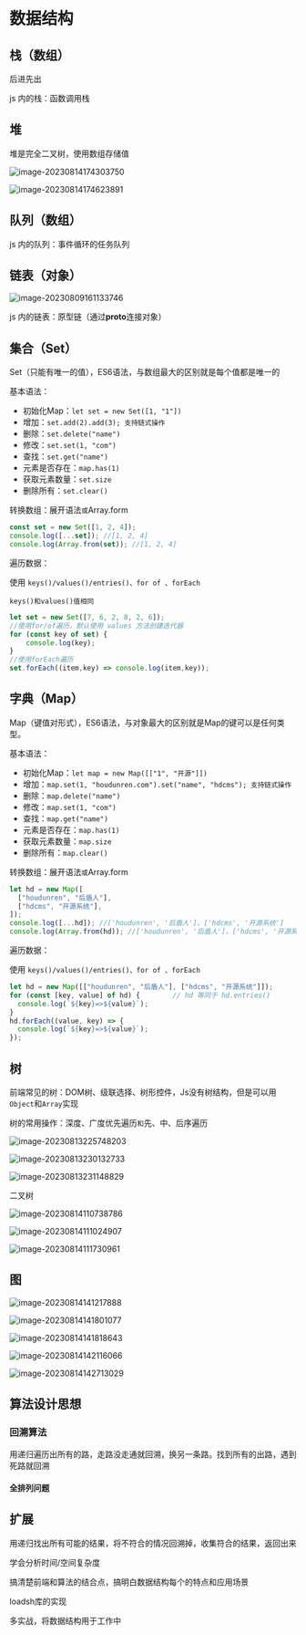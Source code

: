 # 数据结构

## 栈（数组）

后进先出

js 内的栈：函数调用栈

## 堆

堆是完全二叉树，使用数组存储值

![image-20230814174303750](C:\Users\DELL\AppData\Roaming\Typora\typora-user-images\image-20230814174303750.png)

![image-20230814174623891](C:\Users\DELL\AppData\Roaming\Typora\typora-user-images\image-20230814174623891.png)

## 队列（数组）

js 内的队列：事件循环的任务队列

## 链表（对象）

![image-20230809161133746](C:\Users\DELL\AppData\Roaming\Typora\typora-user-images\image-20230809161133746.png)

js 内的链表：原型链（通过**proto**连接对象）

## 集合（Set）

Set（只能有唯一的值），ES6语法，与数组最大的区别就是每个值都是唯一的

基本语法：

- 初始化Map：`let set = new Set([1, "1"])`
- 增加：`set.add(2).add(3); 支持链式操作`
- 删除：`set.delete("name")`
- 修改：`set.set(1, "com")`
- 查找：`set.get("name")`
- 元素是否存在：`map.has(1)`
- 获取元素数量：`set.size`
- 删除所有：`set.clear()`

转换数组：展开语法` 或 `Array.form

```js
const set = new Set([1, 2, 4]);
console.log([...set]); //[1, 2, 4]
console.log(Array.from(set)); //[1, 2, 4]
```

遍历数据：

使用 `keys()/values()/entries()、for of 、forEach`

`keys()和values()值相同`

```js
let set = new Set([7, 6, 2, 8, 2, 6]);
//使用for/of遍历，默认使用 values 方法创建迭代器
for (const key of set) {
	console.log(key);
}
//使用forEach遍历
set.forEach((item,key) => console.log(item,key));
```

## 字典（Map）

Map（键值对形式），ES6语法，与对象最大的区别就是Map的键可以是任何类型。

基本语法：

- 初始化Map：`let map = new Map([["1", "开源"]])`
- 增加：`map.set(1, "houdunren.com").set("name", "hdcms"); 支持链式操作`
- 删除：`map.delete("name")`
- 修改：`map.set(1, "com")`
- 查找：`map.get("name")`
- 元素是否存在：`map.has(1)`
- 获取元素数量：`map.size`
- 删除所有：`map.clear()`

转换数组：展开语法` 或 `Array.form

```js
let hd = new Map([
  ["houdunren", "后盾人"],
  ["hdcms", "开源系统"],
]);
console.log([...hd]); //['houdunren', '后盾人']、['hdcms', '开源系统']
console.log(Array.from(hd)); //['houdunren', '后盾人']、['hdcms', '开源系统']
```

遍历数据：

使用 `keys()/values()/entries()、for of 、forEach`

```js
let hd = new Map([["houdunren", "后盾人"], ["hdcms", "开源系统"]]);
for (const [key, value] of hd) {        // hd 等同于 hd.entries()
  console.log(`${key}=>${value}`);
}
hd.forEach((value, key) => {
  console.log(`${key}=>${value}`);
});
```

## 树

前端常见的树：DOM树、级联选择、树形控件，Js没有树结构，但是可以用`Object`和`Array`实现

树的常用操作：深度、广度优先遍历`和`先、中、后序遍历

![image-20230813225748203](C:\Users\DELL\AppData\Roaming\Typora\typora-user-images\image-20230813225748203.png)

![image-20230813230132733](C:\Users\DELL\AppData\Roaming\Typora\typora-user-images\image-20230813230132733.png)

![image-20230813231148829](C:\Users\DELL\AppData\Roaming\Typora\typora-user-images\image-20230813231148829.png)

二叉树

![image-20230814110738786](C:\Users\DELL\AppData\Roaming\Typora\typora-user-images\image-20230814110738786.png)

![image-20230814111024907](C:\Users\DELL\AppData\Roaming\Typora\typora-user-images\image-20230814111024907.png)

![image-20230814111730961](C:\Users\DELL\AppData\Roaming\Typora\typora-user-images\image-20230814111730961.png)

## 图

![image-20230814141217888](C:\Users\DELL\AppData\Roaming\Typora\typora-user-images\image-20230814141217888.png)

![image-20230814141801077](C:\Users\DELL\AppData\Roaming\Typora\typora-user-images\image-20230814141801077.png)

![image-20230814141818643](C:\Users\DELL\AppData\Roaming\Typora\typora-user-images\image-20230814141818643.png)

![image-20230814142116066](C:\Users\DELL\AppData\Roaming\Typora\typora-user-images\image-20230814142116066.png)

![image-20230814142713029](C:\Users\DELL\AppData\Roaming\Typora\typora-user-images\image-20230814142713029.png)

## 算法设计思想

### 回溯算法

用递归遍历出所有的路，走路没走通就回溯，换另一条路。找到所有的出路，遇到死路就回溯

#### 全排列问题

## 扩展

用递归找出所有可能的结果，将不符合的情况回溯掉，收集符合的结果，返回出来

学会分析时间/空间复杂度

搞清楚前端和算法的结合点，搞明白数据结构每个的特点和应用场景

loadsh库的实现

多实战，将数据结构用于工作中

